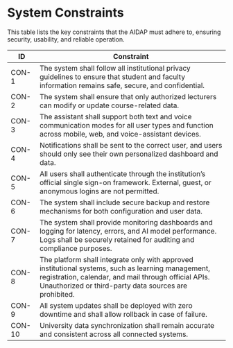 # System Constraints

This table lists the key constraints that the AIDAP must adhere to, ensuring security, usability, and reliable operation.

| ID      | Constraint |
|---------|------------|
| CON-1   | The system shall follow all institutional privacy guidelines to ensure that student and faculty information remains safe, secure, and confidential. |
| CON-2   | The system shall ensure that only authorized lecturers can modify or update course-related data. |
| CON-3   | The assistant shall support both text and voice communication modes for all user types and function across mobile, web, and voice-assistant devices. |
| CON-4   | Notifications shall be sent to the correct user, and users should only see their own personalized dashboard and data. |
| CON-5   | All users shall authenticate through the institution’s official single sign-on framework. External, guest, or anonymous logins are not permitted. |
| CON-6   | The system shall include secure backup and restore mechanisms for both configuration and user data. |
| CON-7   | The system shall provide monitoring dashboards and logging for latency, errors, and AI model performance. Logs shall be securely retained for auditing and compliance purposes. |
| CON-8   | The platform shall integrate only with approved institutional systems, such as learning management, registration, calendar, and mail through official APIs. Unauthorized or third-party data sources are prohibited. |
| CON-9   | All system updates shall be deployed with zero downtime and shall allow rollback in case of failure. |
| CON-10  | University data synchronization shall remain accurate and consistent across all connected systems. |

